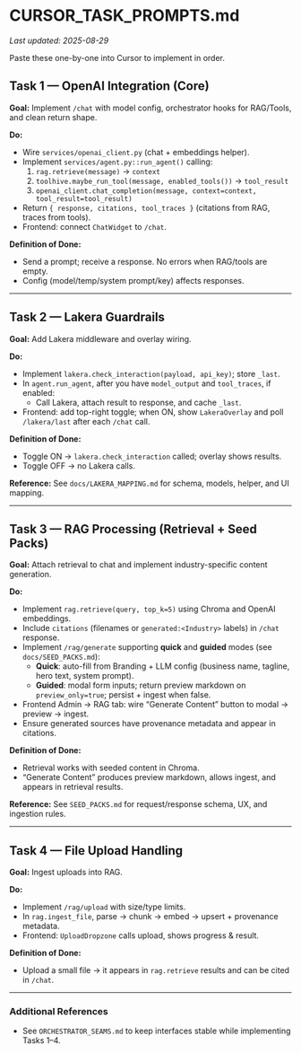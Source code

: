 # CURSOR_TASK_PROMPTS.md
_Last updated: 2025-08-29_

Paste these one-by-one into Cursor to implement in order.

## Task 1 — OpenAI Integration (Core)
**Goal:** Implement `/chat` with model config, orchestrator hooks for RAG/Tools, and clean return shape.

**Do:**
- Wire `services/openai_client.py` (chat + embeddings helper).
- Implement `services/agent.py::run_agent()` calling:
  1) `rag.retrieve(message)` → `context`
  2) `toolhive.maybe_run_tool(message, enabled_tools())` → `tool_result`
  3) `openai_client.chat_completion(message, context=context, tool_result=tool_result)`
- Return `{ response, citations, tool_traces }` (citations from RAG, traces from tools).
- Frontend: connect `ChatWidget` to `/chat`.

**Definition of Done:**
- Send a prompt; receive a response. No errors when RAG/tools are empty.
- Config (model/temp/system prompt/key) affects responses.

---

## Task 2 — Lakera Guardrails
**Goal:** Add Lakera middleware and overlay wiring.

**Do:**
- Implement `lakera.check_interaction(payload, api_key)`; store `_last`.
- In `agent.run_agent`, after you have `model_output` and `tool_traces`, if enabled:
  - Call Lakera, attach result to response, and cache `_last`.
- Frontend: add top-right toggle; when ON, show `LakeraOverlay` and poll `/lakera/last` after each `/chat` call.

**Definition of Done:**
- Toggle ON → `lakera.check_interaction` called; overlay shows results.
- Toggle OFF → no Lakera calls.

**Reference:** See `docs/LAKERA_MAPPING.md` for schema, models, helper, and UI mapping.

---

## Task 3 — RAG Processing (Retrieval + Seed Packs)
**Goal:** Attach retrieval to chat and implement industry-specific content generation.

**Do:**
- Implement `rag.retrieve(query, top_k=5)` using Chroma and OpenAI embeddings.
- Include `citations` (filenames or `generated:<Industry>` labels) in `/chat` response.
- Implement `/rag/generate` supporting **quick** and **guided** modes (see `docs/SEED_PACKS.md`):
  - **Quick**: auto-fill from Branding + LLM config (business name, tagline, hero text, system prompt).
  - **Guided**: modal form inputs; return preview markdown on `preview_only=true`; persist + ingest when false.
- Frontend Admin → RAG tab: wire “Generate Content” button to modal → preview → ingest.
- Ensure generated sources have provenance metadata and appear in citations.

**Definition of Done:**
- Retrieval works with seeded content in Chroma.
- “Generate Content” produces preview markdown, allows ingest, and appears in retrieval results.

**Reference:** See `SEED_PACKS.md` for request/response schema, UX, and ingestion rules.

---

## Task 4 — File Upload Handling
**Goal:** Ingest uploads into RAG.

**Do:**
- Implement `/rag/upload` with size/type limits.
- In `rag.ingest_file`, parse → chunk → embed → upsert + provenance metadata.
- Frontend: `UploadDropzone` calls upload, shows progress & result.

**Definition of Done:**
- Upload a small file → it appears in `rag.retrieve` results and can be cited in `/chat`.

---

### Additional References
- See `ORCHESTRATOR_SEAMS.md` to keep interfaces stable while implementing Tasks 1–4.
